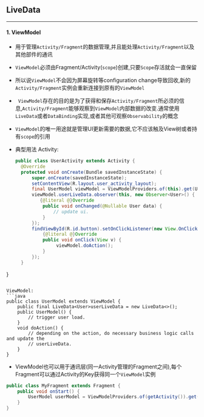 ## LiveData
___
#### 1. ViewModel
* 用于管理`Activity/Fragment`的数据管理,并且能处理`Activity/Fragment`以及其他部件的通讯

*  `ViewModel`必须由Fragment/Activity(`scope`)创建,只要`Scope`存活就会一直保留

*  所以说`ViewModel`不会因为屏幕旋转等configuration change导致回收,新的`Activity/Fragment`实例会重新连接到原有的`ViewModel`

* ` ViewModel`存在的目的是为了获得和保存`Activity/Fragment`所必须的信息,`Activity/Fragment`能够观察到`ViewModel`内部数据的改变.通常使用`LiveData`或者`DataBinding`实现,或者其他可观察`Observability`的概念

* `ViewModel`的唯一用途就是管理UI更新需要的数据,它不应该触及View树或者持有`scope`的引用

* 典型用法
  Activity:
  ```java
  public class UserActivity extends Activity {
    @Override
    protected void onCreate(Bundle savedInstanceState) {
        super.onCreate(savedInstanceState);
        setContentView(R.layout.user_activity_layout);
        final UserModel viewModel = ViewModelProviders.of(this).get(UserModel.class);
        viewModel.userLiveData.observer(this, new Observer<User>() {
           {@literal @}Override
            public void onChanged(@Nullable User data) {
                // update ui.
            }
        });
        findViewById(R.id.button).setOnClickListener(new View.OnClickListener() {
            {@literal @}Override
            public void onClick(View v) {
                 viewModel.doAction();
            }
        });
    }
}
```

ViewModel:
```java
public class UserModel extends ViewModel {
    public final LiveData<User>userLiveData = new LiveData<>();
    public UserModel() {
        // trigger user load.
    }
    void doAction() {
        // depending on the action, do necessary business logic calls and update the
        // userLiveData.
    }
}
```

* ViewModel也可以用于通讯层(同一Activity管理的Fragment之间),每个Fragment可以通过Activity的Key获得同一个`ViewModel`实例

```java
public class MyFragment extends Fragment {
    public void onStart() {
        UserModel userModel = ViewModelProviders.of(getActivity()).get(UserModel.class);
    }
}
```
